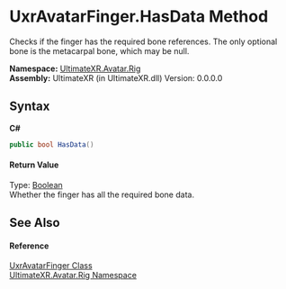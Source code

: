 # UxrAvatarFinger.HasData Method 
 

Checks if the finger has the required bone references. The only optional bone is the metacarpal bone, which may be null.

**Namespace:**&nbsp;<a href="N_UltimateXR_Avatar_Rig">UltimateXR.Avatar.Rig</a><br />**Assembly:**&nbsp;UltimateXR (in UltimateXR.dll) Version: 0.0.0.0

## Syntax

**C#**<br />
``` C#
public bool HasData()
```


#### Return Value
Type: <a href="https://docs.microsoft.com/dotnet/api/system.boolean" target="_blank" rel="noopener noreferrer">Boolean</a><br />Whether the finger has all the required bone data.

## See Also


#### Reference
<a href="T_UltimateXR_Avatar_Rig_UxrAvatarFinger">UxrAvatarFinger Class</a><br /><a href="N_UltimateXR_Avatar_Rig">UltimateXR.Avatar.Rig Namespace</a><br />